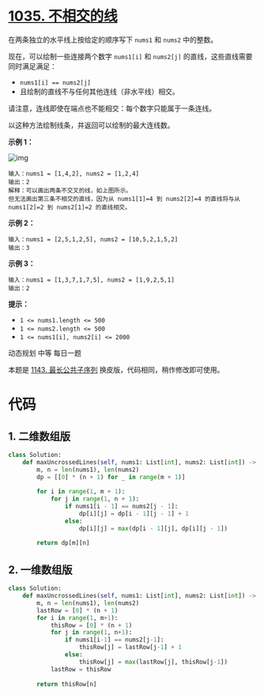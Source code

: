 <!--
 * @Description: 
 * @Autor: Au3C2
 * @Date: 2021-05-21 11:02:26
 * @LastEditors: Au3C2
 * @LastEditTime: 2021-05-21 11:07:29
-->
# [1035. 不相交的线](https://leetcode-cn.com/problems/uncrossed-lines/)



在两条独立的水平线上按给定的顺序写下 `nums1` 和 `nums2` 中的整数。

现在，可以绘制一些连接两个数字 `nums1[i]` 和 `nums2[j]` 的直线，这些直线需要同时满足满足：

-    `nums1[i] == nums2[j]`
-   且绘制的直线不与任何其他连线（非水平线）相交。

请注意，连线即使在端点也不能相交：每个数字只能属于一条连线。

以这种方法绘制线条，并返回可以绘制的最大连线数。

 

**示例 1：**

![img](https://assets.leetcode-cn.com/aliyun-lc-upload/uploads/2019/04/28/142.png)

```
输入：nums1 = [1,4,2], nums2 = [1,2,4]
输出：2
解释：可以画出两条不交叉的线，如上图所示。 
但无法画出第三条不相交的直线，因为从 nums1[1]=4 到 nums2[2]=4 的直线将与从 nums1[2]=2 到 nums2[1]=2 的直线相交。
```

**示例 2：**

```
输入：nums1 = [2,5,1,2,5], nums2 = [10,5,2,1,5,2]
输出：3
```

**示例 3：**

```
输入：nums1 = [1,3,7,1,7,5], nums2 = [1,9,2,5,1]
输出：2
```

 

**提示：**

-   `1 <= nums1.length <= 500`
-   `1 <= nums2.length <= 500`
-   `1 <= nums1[i], nums2[i] <= 2000`

动态规划 中等 每日一题

本题是 [1143. 最长公共子序列](../202104第1周/1143.最长公共子序列.md) 换皮版，代码相同，稍作修改即可使用。

# 代码

## 1. 二维数组版

```python
class Solution:
    def maxUncrossedLines(self, nums1: List[int], nums2: List[int]) -> int:
        m, n = len(nums1), len(nums2)
        dp = [[0] * (n + 1) for _ in range(m + 1)]
        
        for i in range(1, m + 1):
            for j in range(1, n + 1):
                if nums1[i - 1] == nums2[j - 1]:
                    dp[i][j] = dp[i - 1][j - 1] + 1
                else:
                    dp[i][j] = max(dp[i - 1][j], dp[i][j - 1])
        
        return dp[m][n]
```

## 2. 一维数组版

```python
class Solution:
    def maxUncrossedLines(self, nums1: List[int], nums2: List[int]) -> int:
        m, n = len(nums1), len(nums2)
        lastRow = [0] * (n + 1)
        for i in range(1, m+1):
            thisRow = [0] * (n + 1)
            for j in range(1, n+1):
                if nums1[i-1] == nums2[j-1]:
                    thisRow[j] = lastRow[j-1] + 1
                else:
                    thisRow[j] = max(lastRow[j], thisRow[j-1])
            lastRow = thisRow
        
        return thisRow[n]
```
